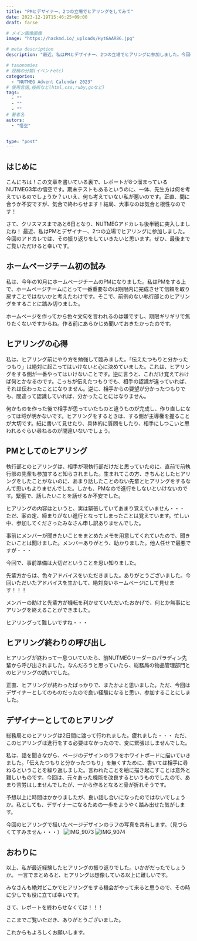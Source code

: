 ```yaml
---
title: "PMとデザイナー、2つの立場でヒアリングをしてみて"
date: 2023-12-19T15:46:25+09:00
draft: farse

# メイン画像画像
image: "https://hackmd.io/_uploads/HytGAAR86.jpg"

# meta description
description: "最近、私はPMとデザイナー、2つの立場でヒアリングに参加しました。今回のアドカレでは、その振り返りをしていきたいと思います。"

# taxonomies
# 投稿の分類(イベントetc)
categories:
  - "NUTMEG Advent Calendar 2023"
# 使用言語,技術など(html,css,ruby,goなど)
tags:
  - ""
  - ""
  - ""
# 著者名
autors:
  - "悟空"


type: "post"
---
```

## はじめに

こんにちは！この文章を書いている裏で、レポートが8つ溜まっているNUTMEG3年の悟空です。期末テストもあるというのに、一体、先生方は何を考えているのでしょうか？いいえ、何も考えていない私が悪いのです。正直、間に合うか不安ですが、気合で終わらせます！結局、大事なのは気合と根性なのです！

さて、クリスマスまであと6日となり、NUTMEGアドカレも後半戦に突入しましたね！
最近、私はPMとデザイナー、2つの立場でヒアリングに参加しました。今回のアドカレでは、その振り返りをしていきたいと思います。ぜひ、最後までご覧いただけると幸いです。

## ホームページチーム初の試み

私は、今年の10月にホームページチームのPMになりました。私はPMをする上で、ホームページチームにとって一番重要なのは期限内に完成させて信頼を取り戻すことではないかと考えたわけです。そこで、前例のない執行部とのヒアリングをすることに踏み切りました。

ホームページを作ってから色々文句を言われるのは嫌ですし、期限ギリギリで焦りたくないですからね。作る前にあらかじめ聞いておきたかったのです。

## ヒアリングの心得

私は、ヒアリング前にやり方を勉強して臨みました。「伝えたつもりと分かったつもり」は絶対に起こってはいけないと心に決めていました。これは、ヒアリングをする側が一番やってはいけないことです。逆に言うと、これだけ覚えておけば何とかなるのです。こっちが伝えたつもりでも、相手の認識が違っていれば、それは伝わったことになりません。逆に、相手からの要望が分かったつもりでも、間違って認識していれば、分かったことにはなりません。

何かものを作った後で相手が思っていたものと違うものが完成し、作り直しになっては埒が明かないです。ヒアリングをするときは、する側が主導権を握ることが大切です。紙に書いて見せたり、具体的に質問をしたり、相手にしつこいと思われるぐらい尋ねるのが間違いないでしょう。

## PMとしてのヒアリング

執行部とのヒアリングは、相手が現執行部だけだと思っていたのに、直前で前執行部の先輩も参加すると知らされました。生まれてこの方、きちんとしたヒアリングをしたことがないのに、あまり話したことのない先輩とヒアリングをするなんて思いもよりませんでした。しかも、PMなので進行をしないといけないのです。緊張で、話したいことを話せるか不安でした。

ヒアリングの内容はというと、実は緊張していてあまり覚えていません・・・</br>
ただ、案の定、締まりがない進行となってしまったことは覚えています。忙しい中、参加してくださったみなさん申し訳ありませんでした。

事前にメンバーが聞きたいことをまとめたメモを用意してくれていたので、聞きたいことは聞けました。メンバーありがとう、助かりました。他人任せで最悪ですが・・・

今回で、事前準備は大切だということを思い知りました。

先輩方からは、色々アドバイスをいただきました。ありがとうございました。今回いただいたアドバイスを生かして、絶対良いホームページにして見せます！！！

メンバーの助けと先輩方が機転を利かせていただいたおかげで、何とか無事にヒアリングを終えることができました。

ヒアリングって難しいですね・・・

## ヒアリング終わりの呼び出し

ヒアリングが終わって一息ついていたら、前NUTMEGリーダーのパラディン先輩から呼び出されました。なんだろうと思っていたら、総務局の物品管理部門とのヒアリングの誘いでした。

正直、ヒアリングが終わったばっかりで、またかよと思いました。ただ、今回はデザイナーとしてのものだったので良い経験になると思い、参加することにしました。

## デザイナーとしてのヒアリング

総務局とのヒアリングは2日間に渡って行われました。疲れました・・・
ただ、このヒアリングは進行をする必要はなかったので、変に緊張はしませんでした。

私は、話を聞きながら、ページのデザインのラフをホワイトボードに描いていきました。「伝えたつもりと分かったつもり」を無くすために、書いては相手に尋ねるということを繰り返しました。言われたことを絵に描き起こすことは意外と難しいものです。今回は、元々あった機能を改良するというものでしたので、あまり苦労はしませんでしたが、一から作るとなると骨が折れそうです。

予想以上に時間はかかりましたが、良い話し合いになったのではないでしょうか。私としても、デザイナーになるための一歩をようやく踏み出せた気がします。

今回のヒアリングで描いたページデザインのラフの写真を共有します。（見づらくてすみません・・・）
![IMG_9073](https://hackmd.io/_uploads/H1Q4d3AUa.jpg)
![IMG_9074](https://hackmd.io/_uploads/SJezOhAIa.jpg)

## おわりに

以上、私が最近経験したヒアリングの振り返りでした。いかがだったでしょうか。
一言でまとめると、ヒアリングは想像している以上に難しいです。

みなさんも絶対どこかでヒアリングをする機会がやって来ると思うので、その時に少しでも役に立てば幸いです。

さて、レポートを終わらせなくては！！！

ここまでご覧いただき、ありがとうございました。

これからもよろしくお願いします。
